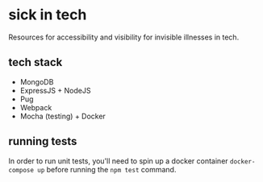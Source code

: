 # sick in tech
Resources for accessibility and visibility for invisible illnesses in tech.

## tech stack
* MongoDB
* ExpressJS + NodeJS
* Pug
* Webpack
* Mocha (testing) + Docker

## running tests
In order to run unit tests, you'll need to spin up a docker container `docker-compose up` before running the `npm test` command.